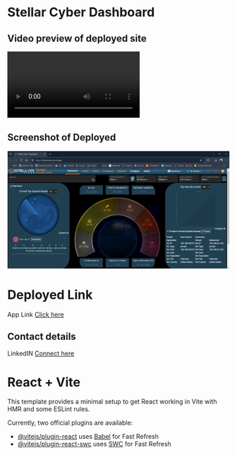 # Stellar Cyber Dashboard

## Video preview of deployed site
![Video of deployed view](./screenshots/sharkstriker.mp4)

## Screenshot of Deployed
![Screenshot](./screenshots/deployed.png)

# Deployed Link
App Link [Click here](https://sharkstriker.vercel.app/)

## Contact details
LinkedIN [Connect here](https://www.linkedin.com/in/premkhodke/)

# React + Vite

This template provides a minimal setup to get React working in Vite with HMR and some ESLint rules.

Currently, two official plugins are available:

- [@vitejs/plugin-react](https://github.com/vitejs/vite-plugin-react/blob/main/packages/plugin-react/README.md) uses [Babel](https://babeljs.io/) for Fast Refresh
- [@vitejs/plugin-react-swc](https://github.com/vitejs/vite-plugin-react-swc) uses [SWC](https://swc.rs/) for Fast Refresh
